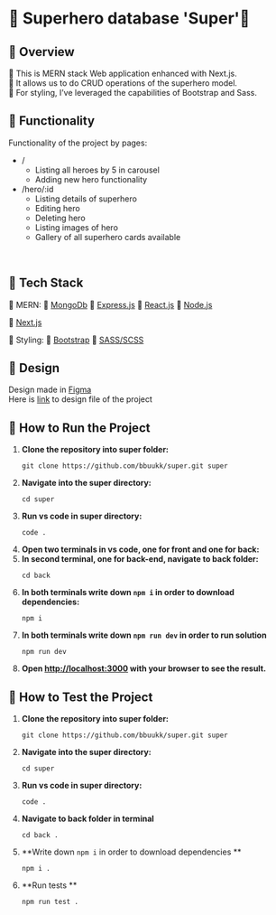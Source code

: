 <!--HOW TO WRITE COOL README FILE TUTORIAL https://www.freecodecamp.org/news/how-to-write-a-good-readme-file/-->

# 📙 Superhero database 'Super'🦸

## 🔷 Overview

🔸 This is MERN stack Web application enhanced with Next.js.<br>
🔸 It allows us to do CRUD operations of the superhero model.<br>
🔸 For styling, I’ve leveraged the capabilities of Bootstrap and Sass.

## 🔷 Functionality

Functionality of the project by pages: <br>

- /
  - Listing all heroes by 5 in carousel
  - Adding new hero functionality 
- /hero/:id
  - Listing details of superhero
  - Editing hero
  - Deleting hero
  - Listing images of hero
  - Gallery of all superhero cards available

<br>

## 🔷 Tech Stack

🔹 MERN:
🔸 [MongoDb](https://www.mongodb.com/)
🔸 [Express.js](https://expressjs.com/)
🔸 [React.js](https://react.dev/)
🔸 [Node.js](https://nodejs.org/en)

🔹 [Next.js](https://nextjs.org/)

🔹 Styling:
🔸 [Bootstrap](https://getbootstrap.com/)
🔸 [SASS/SCSS](https://sass-lang.com/)

## 🔷 Design

Design made in [Figma](figma.com/)<br>
Here is [link](https://www.figma.com/file/hkwpcRnYVYN8OVXBaTk3vE/super?type=design&t=E9zTlADF5z5cRY01-6) to design file of the project 

## 🔷 How to Run the Project

1. **Clone the repository into super folder:**
   ```
   git clone https://github.com/bbuukk/super.git super
   ```
2. **Navigate into the super directory:**
   ```
   cd super
   ```
3. **Run vs code in super directory:**
   ```
   code .
   ```
4. **Open two terminals in vs code, one for front and one for back:**
5. **In second terminal, one for back-end, navigate to back folder:**
   ```
   cd back
   ```
6. **In both terminals write down `npm i` in order to download dependencies:**
   ```
   npm i 
   ```
7. **In both terminals write down `npm run dev` in order to run solution**
   ```
   npm run dev
   
   ```
8. **Open [http://localhost:3000](http://localhost:3000) with your browser to see the result.**

## 🔷 How to Test the Project
1. **Clone the repository into super folder:**
   ```
   git clone https://github.com/bbuukk/super.git super
   ```
2. **Navigate into the super directory:**
   ```
   cd super
   ```
3. **Run vs code in super directory:**
   ```
   code .
   ```
4. **Navigate to back folder in terminal**
   ```
   cd back .
   ```
5. **Write down `npm i` in order to download dependencies **
   ```
   npm i .
   ```
6. **Run tests **
   ```
   npm run test .
   ```
